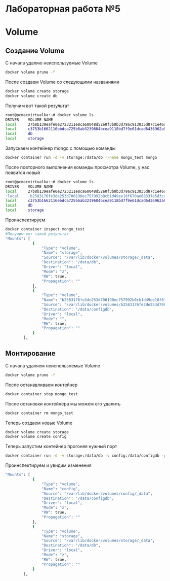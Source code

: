 # Лабораторная работа №5
# Volume

## Создание Volume
С начала удаляю неиспользуемые Volume
```sh
docker volume prune -f
```

После создаем Volume со следующими названиями
```sh
docker volume create storage
docker volume create db
```
Получим вот такой результат
```sh
root@pcmacvirtualka:~# docker volume ls
DRIVER    VOLUME NAME
local     27b8b139eafe0e2723211e8ca60048d52e0f3b0b3d79ac913035d87c1e46d49e
local     c3753b1662116ebdca725b6ab3239604bcea9118bd7f9e61dcad6436962a933a
local     db
local     storage
```

Запускаем контейнер mongo с помощью команды
```sh
docker container run -d -v storage:/data/db --name mongo_test mongo
```
После повторного выполнения команды просмотра Volume, у нас появится новый
```sh
root@pcmacvirtualka:~# docker volume ls
DRIVER    VOLUME NAME
local     27b8b139eafe0e2723211e8ca60048d52e0f3b0b3d79ac913035d87c1e46d49e
'local     b2583176fe3de253d700190ec757992b0cb1d49ee18f670ae68337e5d3ca0dee'
local     c3753b1662116ebdca725b6ab3239604bcea9118bd7f9e61dcad6436962a933a
local     db
local     storage
```
Проинспектируем 
```sh
docker container inspect mongo_test
#Получим вот такой результат
"Mounts": [
            {
                "Type": "volume",
                "Name": "storage",
                "Source": "/var/lib/docker/volumes/storage/_data",
                "Destination": "/data/db",
                "Driver": "local",
                "Mode": "z",
                "RW": true,
                "Propagation": ""
            },
            {
                "Type": "volume",
                "Name": "b2583176fe3de253d700190ec757992b0cb1d49ee18f670ae68337e5d3ca0dee",
                "Source": "/var/lib/docker/volumes/b2583176fe3de253d700190ec757992b0cb1d49ee18f670ae68337e5d3ca0dee/_data",
                "Destination": "/data/configdb",
                "Driver": "local",
                "Mode": "",
                "RW": true,
                "Propagation": ""
            }
        ],
```

## Монтирование
С начала удаляем неиспользоемые Volume
```sh
docker volume prune -f
```

После останавливаем контейнер
```sh
docker container stop mongo_test
```

После остановки контейнера мы можем его удалить
```sh
docker container rm mongo_test
```
Теперь создаем новые Volume
```sh
docker volume create storage
docker volume create config
```

Теперь запустим контейнер прогоняя нужный порт
```sh
docker container run -d -v storage:/data/db -v config:/data/configdb -p 27018:27017 --name mongo_test mongo
```
Проинспектируем и увидим изменения
```sh
"Mounts": [
            {
                "Type": "volume",
                "Name": "config",
                "Source": "/var/lib/docker/volumes/config/_data",
                "Destination": "/data/configdb",
                "Driver": "local",
                "Mode": "z",
                "RW": true,
                "Propagation": ""
            },
            {
                "Type": "volume",
                "Name": "storage",
                "Source": "/var/lib/docker/volumes/storage/_data",
                "Destination": "/data/db",
                "Driver": "local",
                "Mode": "z",
                "RW": true,
                "Propagation": ""
            }
        ],
```



